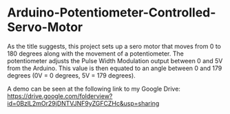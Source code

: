 # Arduino-Potentiometer-Controlled-Servo-Motor

As the title suggests, this project sets up a sero motor that moves from 0 to 180 degrees along with the movement of a potentiometer.
The potentiometer adjusts the Pulse Width Modulation output between 0 and 5V from the Arduino. This value is then equated to an angle between 0 and 179 degrees (0V = 0 degrees, 5V = 179 degrees).

A demo can be seen at the following link to my Google Drive: https://drive.google.com/folderview?id=0BzlL2mOr29jDNTVJNF9yZGFCZHc&usp=sharing
